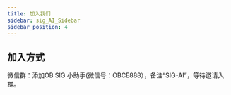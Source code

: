 ```yaml
---
title: 加入我们
sidebar: sig_AI_Sidebar
sidebar_position: 4
---
```


## 加入方式
微信群：添加OB SIG 小助手(微信号：OBCE888），备注“SIG-AI”，等待邀请入群。

